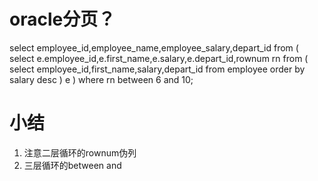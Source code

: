 # oracle分页？

select employee_id,employee_name,employee_salary,depart_id from (
    select e.employee_id,e.first_name,e.salary,e.depart_id,rownum rn from (
        select employee_id,first_name,salary,depart_id from employee
        order by salary desc
    ) e
) where rn between 6 and 10;

# 小结
1. 注意二层循环的rownum伪列
2. 三层循环的between and